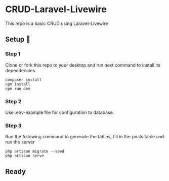 # CRUD-Laravel-Livewire
This repo is a basic CRUD using Laravel-Livewire

## Setup 🚀
### Step 1 
Clone or fork this repo to your desktop and run next command to install its dependencies.
```
composer install
npm install
npm run dev
```
### Step 2
Use .env-example file for configuration to database.

### Step 3
Run the following command to generate the tables, fill in the posts table and run the server
```
php artisan migrate --seed
php artisan serve
```
## Ready
